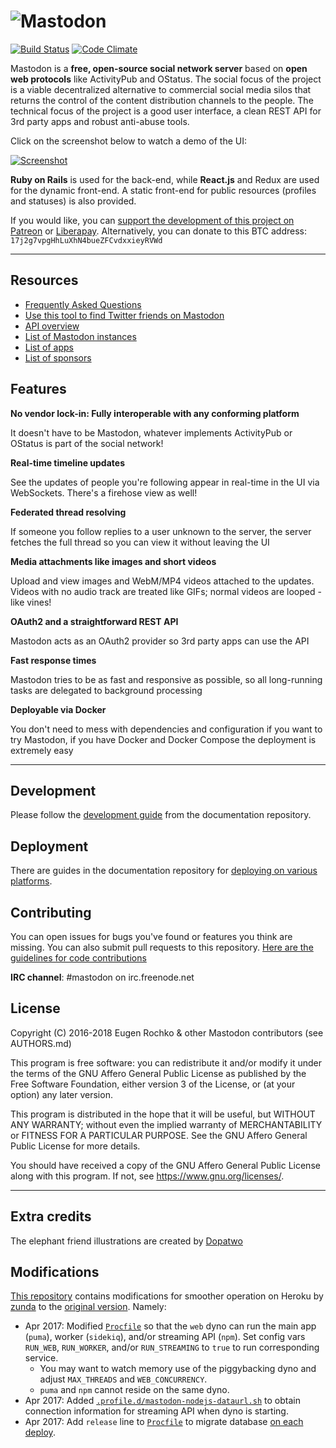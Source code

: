 ![Mastodon](https://i.imgur.com/NhZc40l.png)
========

[![Build Status](https://img.shields.io/travis/tootsuite/mastodon.svg)][travis]
[![Code Climate](https://img.shields.io/codeclimate/maintainability/tootsuite/mastodon.svg)][code_climate]

[travis]: https://travis-ci.org/tootsuite/mastodon
[code_climate]: https://codeclimate.com/github/tootsuite/mastodon

Mastodon is a **free, open-source social network server** based on **open web protocols** like ActivityPub and OStatus. The social focus of the project is a viable decentralized alternative to commercial social media silos that returns the control of the content distribution channels to the people. The technical focus of the project is a good user interface, a clean REST API for 3rd party apps and robust anti-abuse tools.

Click on the screenshot below to watch a demo of the UI:

[![Screenshot](https://i.imgur.com/pG3Nnz3.jpg)][youtube_demo]

[youtube_demo]: https://www.youtube.com/watch?v=YO1jQ8_rAMU

**Ruby on Rails** is used for the back-end, while **React.js** and Redux are used for the dynamic front-end. A static front-end for public resources (profiles and statuses) is also provided.

If you would like, you can [support the development of this project on Patreon][patreon] or [Liberapay][liberapay]. Alternatively, you can donate to this BTC address: `17j2g7vpgHhLuXhN4bueZFCvdxxieyRVWd`

[patreon]: https://www.patreon.com/user?u=619786
[liberapay]: https://liberapay.com/Mastodon/

---

## Resources

- [Frequently Asked Questions](https://github.com/tootsuite/documentation/blob/master/Using-Mastodon/FAQ.md)
- [Use this tool to find Twitter friends on Mastodon](https://bridge.joinmastodon.org)
- [API overview](https://github.com/tootsuite/documentation/blob/master/Using-the-API/API.md)
- [List of Mastodon instances](https://github.com/tootsuite/documentation/blob/master/Using-Mastodon/List-of-Mastodon-instances.md)
- [List of apps](https://github.com/tootsuite/documentation/blob/master/Using-Mastodon/Apps.md)
- [List of sponsors](https://joinmastodon.org/sponsors)

## Features

**No vendor lock-in: Fully interoperable with any conforming platform**

It doesn't have to be Mastodon, whatever implements ActivityPub or OStatus is part of the social network!

**Real-time timeline updates**

See the updates of people you're following appear in real-time in the UI via WebSockets. There's a firehose view as well!

**Federated thread resolving**

If someone you follow replies to a user unknown to the server, the server fetches the full thread so you can view it without leaving the UI

**Media attachments like images and short videos**

Upload and view images and WebM/MP4 videos attached to the updates. Videos with no audio track are treated like GIFs; normal videos are looped - like vines!

**OAuth2 and a straightforward REST API**

Mastodon acts as an OAuth2 provider so 3rd party apps can use the API

**Fast response times**

Mastodon tries to be as fast and responsive as possible, so all long-running tasks are delegated to background processing

**Deployable via Docker**

You don't need to mess with dependencies and configuration if you want to try Mastodon, if you have Docker and Docker Compose the deployment is extremely easy

---

## Development

Please follow the [development guide](https://github.com/tootsuite/documentation/blob/master/Running-Mastodon/Development-guide.md) from the documentation repository.

## Deployment

There are guides in the documentation repository for [deploying on various platforms](https://github.com/tootsuite/documentation#running-mastodon).

## Contributing

You can open issues for bugs you've found or features you think are missing. You can also submit pull requests to this repository. [Here are the guidelines for code contributions](CONTRIBUTING.md)

**IRC channel**: #mastodon on irc.freenode.net

## License

Copyright (C) 2016-2018 Eugen Rochko & other Mastodon contributors (see AUTHORS.md)

This program is free software: you can redistribute it and/or modify it under the terms of the GNU Affero General Public License as published by the Free Software Foundation, either version 3 of the License, or (at your option) any later version.

This program is distributed in the hope that it will be useful, but WITHOUT ANY WARRANTY; without even the implied warranty of MERCHANTABILITY or FITNESS FOR A PARTICULAR PURPOSE. See the GNU Affero General Public License for more details.

You should have received a copy of the GNU Affero General Public License along with this program. If not, see <https://www.gnu.org/licenses/>.

---

## Extra credits

The elephant friend illustrations are created by [Dopatwo](https://mastodon.social/@dopatwo)

## Modifications

[This repository](https://github.com/zunda/mastodon/tree/zunda-ninja-master-on-heroku) contains modifications for smoother operation on Heroku by [zunda](https://github.com/zunda) to the [original version](https://github.com/tootsuite/mastodon). Namely:

- Apr 2017: Modified [`Procfile`](./Procfile) so that the `web` dyno can run the main app (`puma`), worker (`sidekiq`), and/or streaming API (`npm`). Set config vars `RUN_WEB`, `RUN_WORKER`, and/or `RUN_STREAMING` to `true` to run corresponding service.
  - You may want to watch memory use of the piggybacking dyno and adjust `MAX_THREADS` and `WEB_CONCURRENCY`.
  - `puma` and `npm` cannot reside on the same dyno.
- Apr 2017: Added [`.profile.d/mastodon-nodejs-dataurl.sh`](./.profile.d/mastodon-nodejs-dataurl.sh) to obtain connection information for streaming API when dyno is starting.
- Apr 2017: Add `release` line to [`Procfile`](./Procfile) to migrate database [on each deploy](https://devcenter.heroku.com/articles/release-phase).
